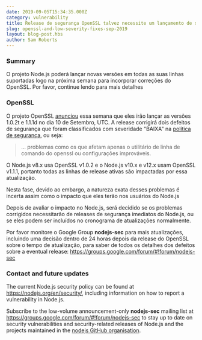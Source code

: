 ```yaml
---
date: 2019-09-05T15:34:35.000Z
category: vulnerability
title: Release de segurança OpenSSL talvez necessite um lançamento de segurança do Node.js
slug: openssl-and-low-severity-fixes-sep-2019
layout: blog-post.hbs
author: Sam Roberts
---
```


### Summary

O projeto Node.js poderá lançar novas versões em todas as suas linhas suportadas logo na próxima semana para incorporar correções do OpenSSL. Por favor, continue lendo para mais detalhes

### OpenSSL

O projeto OpenSSL [anunciou](https://mta.openssl.org/pipermail/openssl-announce/2019-September/000156.html) essa semana que eles irão lançar as versões 1.0.2t e 1.1.1d no dia 10 de Setembro, UTC. A release corrigirá dois defeitos de segurança que foram classificados com severidade "BAIXA" na [política de segurança](https://www.openssl.org/policies/secpolicy.html), ou seja:

> ... problemas como os que afetam apenas o utilitário de linha de comando do openssl ou configurações improváveis.

O Node.js v8.x usa OpenSSL v1.0.2 e o Node.js v10.x e v12.x usam OpenSSL v1.1.1, portanto todas as linhas de release ativas são impactadas por essa atualização.

Nesta fase, devido ao embargo, a natureza exata desses problemas é incerta assim como o impacto que eles terão nos usuários do Node.js

Depois de avaliar o impacto no Node.js, será decidido se os problemas corrigidos necessitarão de releases de segurança imediatos do Node.js, ou se eles podem ser incluídos no cronograma de atualizações normalmente.

Por favor monitore o Google Group **nodejs-sec** para mais atualizações, incluindo uma decisão dentro de 24 horas depois da release do OpenSSL sobre o tempo de atualização, para saber de todos os detalhes dos defeitos sobre a eventual release: https://groups.google.com/forum/#!forum/nodejs-sec

### Contact and future updates

The current Node.js security policy can be found at <https://nodejs.org/en/security/>, including information on how to report a vulnerability in Node.js.

Subscribe to the low-volume announcement-only **nodejs-sec** mailing list at https://groups.google.com/forum/#!forum/nodejs-sec to stay up to date on security vulnerabilities and security-related releases of Node.js and the projects maintained in the [nodejs GitHub organisation](https://github.com/nodejs).
